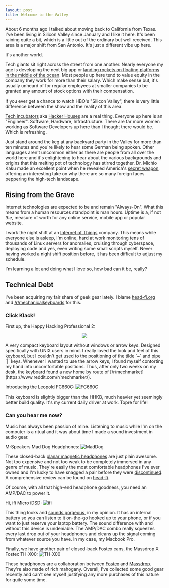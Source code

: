 ```yaml
---
layout: post
title: Welcome to the Valley
---
```


About 6 months ago I talked about moving back to California from Texas.
I've been living in Silicon Valley since January and I like it here.
It's been raining quite a bit, which is a little out of the ordinary but well received.
This area is a major shift from San Antonio. It's just a different vibe up here.
<!--more-->

It's another world.

Tech giants sit right across the street from one another. Nearly everyone my age is developing 
the next big app or [landing rockets on floating platforms in the middle of the ocean](https://www.youtube.com/watch?v=RPGUQySBikQ
).
Most people up here tend to value equity in the company they work for more than their salary. 
Which make sense but, it's usually unheard of for regular employees at smaller companies to 
be granted any amount of stock options with their compensation.

If you ever get a chance to watch HBO's "Silicon Valley", there is very little difference 
between the show and the reality of this area.

[Tech incubators](http://www.inc.com/john-rampton/top-10-hot-incubators-to-join-in-silicon-valley.html) 
aka [Hacker Houses](https://sfbay.craigslist.org/search/roo?query=hacker) are a real thing. 
Everyone up here is an "Engineer". Software, Hardware, Infrastructure. There are far more 
women working as Software Developers up here than I thought there would be. Which is 
refreshing.

Just stand around the keg at any backyard party in the Valley for more than ten minutes and 
you're likely to hear some German being spoken. Other languages aren't uncommon either as 
there are people from all over the world here and it's enlightening to hear about the various 
backgrounds and origins that this melting pot of technology has stirred together. Dr. Michio Kaku 
made an excellent point when he revealed America's [secret weapon](https://www.youtube.com/watch?v=NK0Y9j_CGgM), 
offering an interesting take on why there are so many foreign faces peppering the high-tech landscape.

## Rising from the Grave

Internet technologies are expected to be and remain "Always-On". What this means from a 
human resources standpoint is man hours. Uptime is a, if not *the*, measure of worth for any 
online service, mobile app or popular website.

I work the night shift at an [Internet of Things](https://en.wikipedia.org/wiki/Internet_of_Things) 
company. This means while everyone else is asleep, I'm online, hard at work monitoring 
tens of thousands of Linux servers for anomalies, cruising through cyberspace, deploying 
code and yes, even writing some small scripts myself. Never having worked a night shift 
position before, it has been difficult to adjust my schedule. 

I'm learning a lot and doing what I love so, how bad can it be, really?

## Technical Debt

I've been acquiring my fair share of geek gear lately. I blame [head-fi.org](https://head-fi.org) and [/r/mechanicalkeyboards](https://www.reddit.com/r/MechanicalKeyboards/) for this.

### Click Klack!

First up, the Happy Hacking Professional 2:
<p align="center">
  <img src="https://scontent.cdninstagram.com/t51.2885-15/s640x640/sh0.08/e35/12070729_979365812157634_1658273711_n.jpg?ig_cache_key=MTIxNTM4ODQzNTYzMjY4ODk4Mg%3D%3D.2"/>
</p>
A very compact keyboard layout without windows or arrow keys. Designed specifically with UNIX 
users in mind. I really loved the look and feel of this keyboard, but I couldn't get used to 
the positioning of the tilde `~` and pipe `|` keys. Whenever I wanted to use the arrow keys, 
I found myself contorting my hand into uncomfortable positions. Thus, after only two weeks on 
my desk, the keyboard found a new home by route of [/r/mechmarket](https://www.reddit.com/r/mechmarket/).

Introducing the Leopold FC660C:
![FC660C](https://1.bp.blogspot.com/-O5VwePsbljM/VhlqSfqdTpI/AAAAAAAAASM/UUrwQ7b_3Ho/s1600/_DSC6174%2B-%2BCopy.jpg)

This keyboard is slightly bigger than the HHKB, much heavier yet seemingly better build 
quality. It's my current daily driver at work. Topre for life!

### Can you hear me now?

Music has always been passion of mine. Listening to music while I'm on the computer is a 
ritual and it was about time I made a sound investment in audio gear.

MrSpeakers Mad Dog Headphones:
![MadDog](https://mrspeakers.com/wp-content/uploads/2014/02/MDP-34-view-1280x1280.jpg)

These closed-back [planar magnetic headphones](http://www.innerfidelity.com/content/how-planar-magnetic-headphones-work) 
are just plain awesome. Not too expensive and not too weak to be completely immersed in 
any genre of music. They're easily the most comfortable headphones I've ever owned and 
I'm lucky to have snagged a pair before they were [discontinued](http://www.head-fi.org/t/766668/end-of-life-and-sale-on-mad-dog-and-alpha-headphones). 
A comprehensive review can be found on [head-fi](http://www.head-fi.org/products/mrspeakers-mad-dog-t50rp-mod).

Of course, with all that high-end headphone goodness, you need an AMP/DAC to power it.

Hi, ifi Micro iDSD:
![ifi](https://www.nativedsd.com/media/uploads/midsd03.png)

This thing looks and [sounds gorgeous](http://www.head-fi.org/products/ifi-audio-micro-idsd), in my opinion. 
It has an internal battery so you can listen to it on-the-go hooked up to your phone, or if you want to just 
reserve your laptop battery. The sound difference with and without this device is undeniable. The AMP/DAC combo 
really squeezes every last drop out of your headphones and cleans up the signal coming from whatever source you 
have. In my case, my Macbook Pro.

Finally, we have another pair of closed-back Fostex cans, the Massdrop X Fostex TH-X00:
![TH-X00](https://massdrop-s3.imgix.net/product-images/fostex-x-massdrop-th-x00/MD-9475_20151120171104_e7722094d1248da0.jpg)

These headphones are a collaboration between [Fostex](https://www.fostex.com/) and [Massdrop](https://massdrop.com/). They're also made of rich mahogany. 
Overall, I've collected some good gear recently and can't see myself justifying any more purchases of this nature for quite some time.
